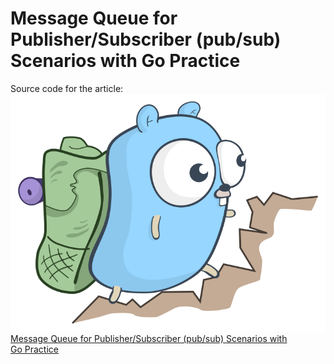 # Message Queue for Publisher/Subscriber (pub/sub) Scenarios with Go Practice
Source code for the article:
![](go.png)
[Message Queue for Publisher/Subscriber (pub/sub) Scenarios with Go Practice](https://medium.com/@lordmoma/message-queue-for-publisher-subscriber-pub-sub-scenarios-with-go-practice-3ecc61b1b12) 

